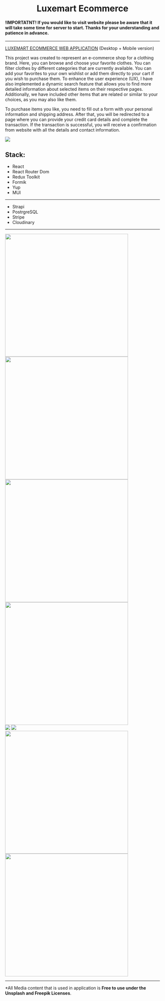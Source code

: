 <h1 align="center">Luxemart Ecommerce</h1>

####  !IMPORTATNT! If you would like to visit website please be aware that it will take some time for server to start. Thanks for your understanding and patience in advance. 
---

[LUXEMART ECOMMERCE WEB APPLICATION](https://luxemart-ecommerce.vercel.app/)         (Desktop + Mobile version)

This project was created to represent an e-commerce shop for a clothing brand. Here, you can browse and choose your favorite clothes. You can filter clothes by different categories that are currently available. You can add your favorites to your own wishlist or add them directly to your cart if you wish to purchase them. To enhance the user experience (UX), I have also implemented a dynamic search feature that allows you to find more detailed information about selected items on their respective pages. Additionally, we have included other items that are related or similar to your choices, as you may also like them.

To purchase items you like, you need to fill out a form with your personal information and shipping address. After that, you will be redirected to a page where you can provide your credit card details and complete the transaction. If the transaction is successful, you will receive a confirmation from website with all the details and contact information.

<img src="https://res.cloudinary.com/dnolckuaa/image/upload/v1689123293/hero_yo9pge.png" />


  Stack:
---

- React
- React Router Dom
- Redux Toolkit
- Formik
- Yup
- MUI
---
- Strapi
- PostrgreSQL
- Stripe
- Cloudinary
---

<div>
  <img src="https://res.cloudinary.com/dnolckuaa/image/upload/v1689126083/shoppinglist_hjq9wq.png" width='400'/>
  <img src="https://res.cloudinary.com/dnolckuaa/image/upload/v1689126081/searchmenu_nmovvi.png" width='400'/>
</div>
<div>
  <img src="https://res.cloudinary.com/dnolckuaa/image/upload/v1689126083/shoppingcart_arafh2.png" width='400'/>
  <img src="https://res.cloudinary.com/dnolckuaa/image/upload/v1689126081/wishlist_wtczz2.png" width='400'/>
</div>
<div>
  <img src="https://res.cloudinary.com/dnolckuaa/image/upload/v1689126081/detailspage_prftcz.png" />
  <img src="https://res.cloudinary.com/dnolckuaa/image/upload/v1689126080/detailspage2_zidyb7.png" />
</div>
<div>
  <img src="https://res.cloudinary.com/dnolckuaa/image/upload/v1689126079/form_imrsgj.png" width='400'/>
  <img src="https://res.cloudinary.com/dnolckuaa/image/upload/v1689126079/stripe_za25uk.png" width='400'/>
</div>

---

*All Media content that is used in application is **Free to use under the Unsplash and Freepik Licenses**.
